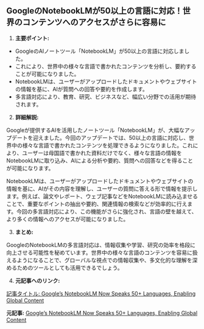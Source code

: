 ## GoogleのNotebookLMが50以上の言語に対応！世界のコンテンツへのアクセスがさらに容易に

1. **主要ポイント:**
 * GoogleのAIノートツール「NotebookLM」が50以上の言語に対応しました。
 * これにより、世界中の様々な言語で書かれたコンテンツを分析し、要約することが可能になりました。
 * NotebookLMは、ユーザーがアップロードしたドキュメントやウェブサイトの情報を基に、AIが質問への回答や要約を作成します。
 * 多言語対応により、教育、研究、ビジネスなど、幅広い分野での活用が期待されます。

2. **詳細解説:**

 Googleが提供するAIを活用したノートツール「NotebookLM」が、大幅なアップデートを迎えました。今回のアップデートでは、50以上の言語に対応し、世界中の様々な言語で書かれたコンテンツを処理できるようになりました。これにより、ユーザーは母国語で書かれた資料だけでなく、様々な言語の情報をNotebookLMに取り込み、AIによる分析や要約、質問への回答などを得ることが可能になります。

 NotebookLMは、ユーザーがアップロードしたドキュメントやウェブサイトの情報を基に、AIがその内容を理解し、ユーザーの質問に答える形で情報を提示します。例えば、論文やレポート、ウェブ記事などをNotebookLMに読み込ませることで、重要なポイントの抽出や要約、関連情報の検索などが効率的に行えます。今回の多言語対応により、この機能がさらに強化され、言語の壁を越えて、より多くの情報へのアクセスが可能になりました。

3. **まとめ:**

 GoogleのNotebookLMの多言語対応は、情報収集や学習、研究の効率を格段に向上させる可能性を秘めています。世界中の様々な言語のコンテンツを容易に扱えるようになることで、グローバルな視点での情報収集や、多文化的な理解を深めるためのツールとしても活用できるでしょう。

4. **元記事へのリンク:**

 [記事タイトル: Google’s NotebookLM Now Speaks 50+ Languages, Enabling Global Content](ここに元記事のURLを記載)


**元記事:** [Google’s NotebookLM Now Speaks 50+ Languages, Enabling Global Content](https://www.forbes.com/sites/rogerdooley/2025/04/29/googles-notebooklm-now-speaks-50-languages-enabling-global-content/)